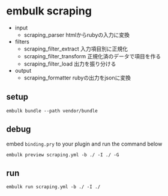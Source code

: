# embulk scraping

- input
  - scraping_parser htmlからrubyの入力に変換
- filters
  - scraping_filter_extract 入力項目別に正規化
  - scraping_filter_transform 正規化済のデータで項目を作る
  - scraping_filter_load 出力を振り分ける
- output
  - scraping_formatter rubyの出力をjsonに変換

## setup

```
embulk bundle --path vendor/bundle
```

## debug

embed `binding.pry` to your plugin and run the command below

```
embulk preview scraping.yml -b ./ -I ./ -G
```

## run

```
embulk run scraping.yml -b ./ -I ./
```

